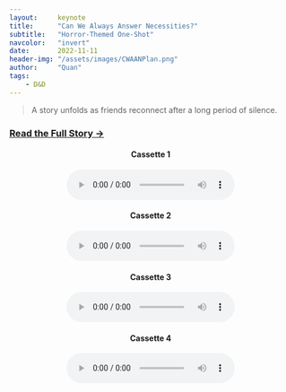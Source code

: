 ```yaml
---
layout:     keynote
title:      "Can We Always Answer Necessities?"
subtitle:   "Horror-Themed One-Shot"
navcolor:   "invert"
date:       2022-11-11
header-img: "/assets/images/CWAANPlan.png"
author:     "Quan"
tags:
    - D&D
---
```


> A story unfolds as friends reconnect after a long period of silence.

### [Read the Full Story →](https://docs.google.com/document/d/1JvL8ct6zylD3_QLy7GVMXUazlpboCU2eGJQ219yimQc/edit?tab=t.0) <!-- Link to full story -->

<div style="text-align: center;">
   <h4>Cassette 1</h4>
   <audio controls>
       <source src="/assets/images/cassette1.mp3" type="audio/mpeg">
       Your browser does not support the audio element.
   </audio>
</div>

<div style="text-align: center;">
   <h4>Cassette 2</h4>
   <audio controls>
       <source src="/assets/images/cassette2.mp3" type="audio/mpeg">
       Your browser does not support the audio element.
   </audio>
</div>

<div style="text-align: center;">
   <h4>Cassette 3</h4>
   <audio controls>
       <source src="/assets/images/cassette3.mp3" type="audio/mpeg">
       Your browser does not support the audio element.
   </audio>
</div>

<div style="text-align: center;">
   <h4>Cassette 4</h4>
   <audio controls>
       <source src="/assets/images/cassette4.mp3" type="audio/mpeg">
       Your browser does not support the audio element.
   </audio>
</div>